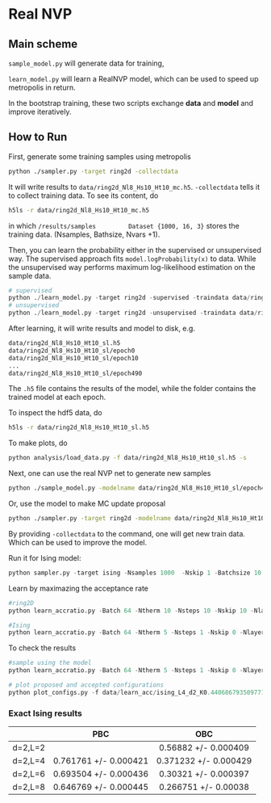 

# Real NVP 



## Main scheme

`sample_model.py` will generate data for training,

`learn_model.py` will learn a RealNVP model, which can be used to speed up metropolis in return. 

In the bootstrap training, these two scripts exchange **data** and **model** and improve iteratively.   

## How to Run 

First, generate some training samples using metropolis

```bash
python ./sampler.py -target ring2d -collectdata
```

It will write results to `data/ring2d_Nl8_Hs10_Ht10_mc.h5`. `-collectdata` tells it to collect training data.  To see its content, do 

```bash
h5ls -r data/ring2d_Nl8_Hs10_Ht10_mc.h5
```

in which `/results/samples         Dataset {1000, 16, 3}` stores the training data. (Nsamples, Bathsize, Nvars +1). 

Then, you can learn the probability either in the supervised or unsupervised way. The supervised approach fits `model.logProbability(x)` to data. While the unsupervised way performs maximum log-likelihood estimation on the sample data.

```python
# supervised
python ./learn_model.py -target ring2d -supervised -traindata data/ring2d_Nl8_Hs10_Ht10_mc.h5 
# unsupervised
python ./learn_model.py -target ring2d -unsupervised -traindata data/ring2d_Nl8_Hs10_Ht10_mc.h5 
```

After learning, it will write results and model to disk, e.g. 

```bash
data/ring2d_Nl8_Hs10_Ht10_sl.h5
data/ring2d_Nl8_Hs10_Ht10_sl/epoch0
data/ring2d_Nl8_Hs10_Ht10_sl/epoch10
...
data/ring2d_Nl8_Hs10_Ht10_sl/epoch490
```

The `.h5` file contains the results of the model, while the folder contains the trained model at each epoch. 

To inspect the hdf5 data, do 

```bash
h5ls -r data/ring2d_Nl8_Hs10_Ht10_sl.h5
```

 To make plots, do 

```bash
python analysis/load_data.py -f data/ring2d_Nl8_Hs10_Ht10_sl.h5 -s
```

Next, one can use the real NVP net to generate new samples

```bash
python ./sample_model.py -modelname data/ring2d_Nl8_Hs10_Ht10_sl/epoch490
```

Or, use the model to make MC update proposal

```bash
python ./sampler.py -target ring2d -modelname data/ring2d_Nl8_Hs10_Ht10_sl/epoch490 
```

By providing `-collectdata` to the command, one will get new train data. Which can be used to improve the model. 

Run it for Ising model:

```python
python sampler.py -target ising -Nsamples 1000  -Nskip 1 -Batchsize 10 -collectdata  -K 0.44068679350977147  -L 4 -d 2  -sampler hmc -interSteps 100 -stepSize 0.1 
```

Learn by maximazing the acceptance rate
```python
#ring2D
python learn_accratio.py -Batch 64 -Ntherm 10 -Nsteps 10 -Nskip 10 -Nlayers 4 -Hs 10 -Ht 10 -target ring2d -epsilon 1.0 -alpha 0.0 -beta 1.0 -delta 1.0 -omega 1.0 -Nepoch 5000 

#Ising
python learn_accratio.py -Batch 64 -Ntherm 5 -Nsteps 1 -Nskip 0 -Nlayers 10 -Hs 4 -Ht 4 -target ising -K 0.44068679350977147 -L 4 -d 2 -epsilon 1.0 -beta 1.0  -delta 1.0 -omega 0.0  -Nepoch 5000 -lr 0.01 -exact 0.371232 -train_model 
```

To check the results 

```python
#sample using the model
python learn_accratio.py -Batch 64 -Ntherm 5 -Nsteps 1 -Nskip 0 -Nlayers 10 -Hs 4 -Ht 4 -target ising -K 0.44068679350977147 -L 4 -d 2 -epsilon 1.0 -beta 1.0  -delta 1.0 -omega 0.0  -Nepoch 5000 -lr 0.01 -exact 0.371232 -modelname data/learn_acc/ising_L4_d2_K0.44068679350977147_Nl10_Hs4_Ht4_epsilon1.0_beta1.0_delta1.0_omega0.0_Batchsize64_Ntherm5_Nsteps1_Nskips0_lr0.01/epoch230

# plot proposed and accepted configurations
python plot_configs.py -f data/learn_acc/ising_L4_d2_K0.44068679350977147_Nl10_Hs4_Ht4_epsilon1.0_beta1.0_delta1.0_omega0.0_Batchsize64_Ntherm5_Nsteps1_Nskips0_lr0.01_mc.h5 

```





### Exact Ising results 

|         |          PBC          |          OBC          |
| :-----: | :-------------------: | :-------------------: |
| d=2,L=2 |                       | 0.56882 +/- 0.000409  |
| d=2,L=4 | 0.761761 +/- 0.000421 | 0.371232 +/- 0.000429 |
| d=2,L=6 | 0.693504 +/- 0.000436 | 0.30321 +/- 0.000397  |
| d=2,L=8 | 0.646769 +/- 0.000445 | 0.266751 +/- 0.00038  |

